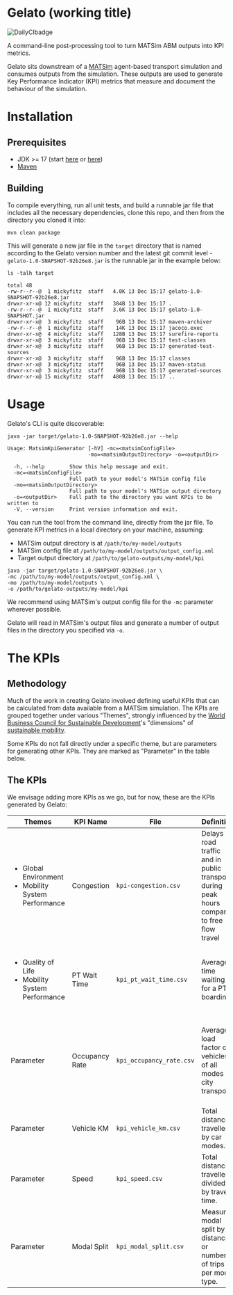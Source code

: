 # Gelato (working title)

![DailyCIbadge](https://github.com/arup-group/gelato/actions/workflows/ci.yml/badge.svg)

A command-line post-processing tool to turn MATSim ABM outputs into KPI metrics.

Gelato sits downstream of a [MATSim](https://github.com/matsim-org/matsim-libs/tree/master#readme) agent-based
transport simulation and consumes outputs from the simulation. These outputs are used to generate Key Performance
Indicator (KPI) metrics that measure and document the behaviour of the simulation.

# Installation

## Prerequisites
- JDK >= 17 (start [here](https://www.oracle.com/java/technologies/downloads/) or [here](https://jdk.java.net/))
- [Maven](https://maven.apache.org/)

## Building
To compile everything, run all unit tests, and build a runnable jar file that includes all
the necessary dependencies, clone this repo, and then from the directory you cloned it into:

```shell
mvn clean package
```

This will generate a new jar file in the `target` directory that is named according to the Gelato
version number and the latest git commit level - `gelato-1.0-SNAPSHOT-92b26e8.jar` is the runnable
jar in the example below:

```shell
ls -talh target

total 48
-rw-r--r--@  1 mickyfitz  staff   4.0K 13 Dec 15:17 gelato-1.0-SNAPSHOT-92b26e8.jar
drwxr-xr-x@ 12 mickyfitz  staff   384B 13 Dec 15:17 .
-rw-r--r--@  1 mickyfitz  staff   3.6K 13 Dec 15:17 gelato-1.0-SNAPSHOT.jar
drwxr-xr-x@  3 mickyfitz  staff    96B 13 Dec 15:17 maven-archiver
-rw-r--r--@  1 mickyfitz  staff    14K 13 Dec 15:17 jacoco.exec
drwxr-xr-x@  4 mickyfitz  staff   128B 13 Dec 15:17 surefire-reports
drwxr-xr-x@  3 mickyfitz  staff    96B 13 Dec 15:17 test-classes
drwxr-xr-x@  3 mickyfitz  staff    96B 13 Dec 15:17 generated-test-sources
drwxr-xr-x@  3 mickyfitz  staff    96B 13 Dec 15:17 classes
drwxr-xr-x@  3 mickyfitz  staff    96B 13 Dec 15:17 maven-status
drwxr-xr-x@  3 mickyfitz  staff    96B 13 Dec 15:17 generated-sources
drwxr-xr-x@ 15 mickyfitz  staff   480B 13 Dec 15:17 ..
```


# Usage

Gelato's CLI is quite discoverable:

```shell
java -jar target/gelato-1.0-SNAPSHOT-92b26e8.jar --help

Usage: MatsimKpiGenerator [-hV] -mc=<matsimConfigFile>
                          -mo=<matsimOutputDirectory> -o=<outputDir>

  -h, --help        Show this help message and exit.
  -mc=<matsimConfigFile>
                    Full path to your model's MATSim config file
  -mo=<matsimOutputDirectory>
                    Full path to your model's MATSim output directory
  -o=<outputDir>    Full path to the directory you want KPIs to be written to
  -V, --version     Print version information and exit.

```

You can run the tool from the command line, directly from the jar file.
To generate KPI metrics in a local directory on your machine, assuming:

- MATSim output directory is at `/path/to/my-model/outputs`
- MATSim config file at `/path/to/my-model/outputs/output_config.xml`
- Target output directory at `/path/to/gelato-outputs/my-model/kpi`

```shell
java -jar target/gelato-1.0-SNAPSHOT-92b26e8.jar \
-mc /path/to/my-model/outputs/output_config.xml \
-mo /path/to/my-model/outputs \
-o /path/to/gelato-outputs/my-model/kpi
```

We recommend using MATSim's output config file for the `-mc` parameter wherever
possible.

Gelato will read in MATSim's output files and generate a number of output
files in the directory you specified via `-o`.

# The KPIs

## Methodology
Much of the work in creating Gelato involved defining useful KPIs that can be
calculated from data available from a MATSim simulation. The KPIs are grouped
together under various "Themes", strongly influenced by the
[World Business Council for Sustainable Development](https://www.wbcsd.org/)'s
"dimensions" of [sustainable mobility](https://docs.wbcsd.org/2015/03/Mobility_indicators.pdf).

Some KPIs do not fall directly under a specific theme, but are parameters
for generating other KPIs. They are marked as "Parameter" in the table
below.

## The KPIs
We envisage adding more KPIs as we go, but for now, these are the KPIs generated
by Gelato:

| Themes                                                                   | KPI Name       | File                     | Definition                                                                                    | Methodology                                                                                                                                                     |
|--------------------------------------------------------------------------|----------------|--------------------------|-----------------------------------------------------------------------------------------------|-----------------------------------------------------------------------------------------------------------------------------------------------------------------|
| <ul><li>Global Environment</li><li>Mobility System Performance</li></ul> | Congestion     | `kpi-congestion.csv`     | Delays in road traffic and in public transport during peak hours compared to free flow travel | Capture free-flow time at the link level, subtract congested time from this value. Congested time is the difference between link entry and exit time.           |
| <ul><li>Quality of Life</li><li>Mobility System Performance</li></ul>    | PT Wait Time   | `kpi_pt_wait_time.csv`   | Average time waiting for a PT boarding.                                                       | Wait times contained within standard MATSim output 'output_legs.csv.gz'. Average trip wait times by transport mode.                                             |
| Parameter                                                                | Occupancy Rate | `kpi_occupancy_rate.csv` | Average load factor of vehicles of all modes of city transport                                | Track boarding/alighting events at vehicle level and combine with the vehicle log to calculate distances, then aggregate to average occupancy by mode.          |
| Parameter                                                                | Vehicle KM     | `kpi_vehicle_km.csv`     | Total distance travelled by car modes.                                                        | Sum the total distance travelled as recorded in the trip logs.                                                                                                  |
| Parameter                                                                | Speed          | `kpi_speed.csv`          | Total distance travelled divided by travel time.                                              | Divide the total distance travelled as recorded in the trip logs by time travelled.                                                                             |
| Parameter                                                                | Modal Split    | `kpi_modal_split.csv`    | Measures modal split by distance or number of trips per mode type.                            | Using trip logs, calculate the number of trips for each mode, as well as the percentage. This metric will not be scaled, but viewed in tandem with the other KPI's. |
